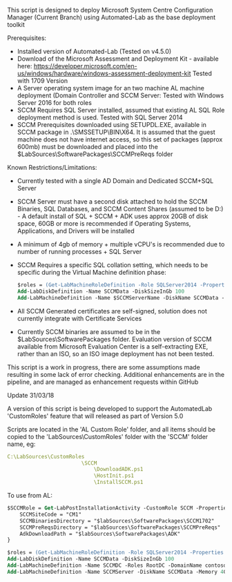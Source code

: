 This script is designed to deploy Microsoft System Centre Configuration Manager (Current Branch) using Automated-Lab as the base deployment toolkit

Prerequisites:

- Installed version of Automated-Lab (Tested on v4.5.0)
- Download of the Microsoft Assessment and Deployment Kit - available here:
    https://developer.microsoft.com/en-us/windows/hardware/windows-assessment-deployment-kit
    Tested with 1709 Version
- A Server operating system image for an two machine AL machine deployment (Domain Controller and SCCM Server:
    Tested with Windows Server 2016 for both roles
- SCCM Requires SQL Server installed, assumed that existing AL SQL Role deployment method is used.
    Tested with SQL Server 2014
- SCCM Prerequisites downloaded using SETUPDL.EXE, available in SCCM package in .\SMSSETUP\BIN\X64. It is assumed that the guest machine does not have internet access, so this set of packages (approx 600mb) must be downloaded and placed into the $LabSources\SoftwarePackages\SCCMPreReqs folder

Known Restrictions/Limitations:

- Currently tested with a single AD Domain and Dedicated SCCM+SQL Server
- SCCM Server must have a second disk attached to hold the SCCM Binaries, SQL Databases, and SCCM Content Shares (assumed to be D:) - A default install of SQL + SCCM + ADK uses approx 20GB of disk space, 60GB or more is recommended if Operating Systems, Applications, and Drivers will be installed
- A minimum of 4gb of memory + multiple vCPU's is recommended due to number of running processes + SQL Server
- SCCM Requires a specific SQL collation setting, which needs to be specific during the Virtual Machine definition phase:

    ```ps
    $roles = (Get-LabMachineRoleDefinition -Role SQLServer2014 -Properties @{ Collation = 'SQL_Latin1_General_CP1_CI_AS' })
    Add-LabDiskDefinition -Name SCCMData -DiskSizeInGb 100
    Add-LabMachineDefinition -Name $SCCMServerName -DiskName SCCMData -Memory 4GB -Processors 4 -Roles $roles -IpAddress '192.168.40.20'
    ```
 
- All SCCM Generated certificates are self-signed, solution does not currently integrate with Certificate Services
- Currently SCCM binaries are assumed to be in the $LabSources\SoftwarePackages folder.  Evaluation version of SCCM available from Microsoft Evaluation Center is a self-extracting EXE, rather than an ISO, so an ISO image deployment has not been tested.

This script is a work in progress, there are some assumptions made resulting in some lack of error checking. Additional enhancements are in the pipeline, and are managed as enhancement requests within GitHub

Update 31/03/18

A version of this script is being developed to support the AutomatedLab 'CustomRoles' feature that will released as part of Version 5.0

Scripts are located in the 'AL Custom Role' folder, and all items should be copied to the 'LabSources\CustomRoles' folder with the 'SCCM' folder name, eg:

```yaml
C:\LabSources\CustomRoles
                        \SCCM
                            \DownloadADK.ps1
                            \HostInit.ps1
                            \InstallSCCM.ps1
```

To use from AL:

```ps
$SCCMRole = Get-LabPostInstallationActivity -CustomRole SCCM -Properties @{
    SCCMSiteCode = "CM1"
    SCCMBinariesDirectory = "$labSources\SoftwarePackages\SCCM1702"
    SCCMPreReqsDirectory = "$labSources\SoftwarePackages\SCCMPreReqs"
    AdkDownloadPath = "$labSources\SoftwarePackages\ADK"
}

$roles = (Get-LabMachineRoleDefinition -Role SQLServer2014 -Properties @{ Collation = 'SQL_Latin1_General_CP1_CI_AS' })
Add-LabDiskDefinition -Name SCCMData -DiskSizeInGb 100
Add-LabMachineDefinition -Name SCCMDC -Roles RootDC -DomainName contoso.com
Add-LabMachineDefinition -Name SCCMServer -DiskName SCCMData -Memory 4GB -Processors 4 -Roles $roles -PostInstallationActivity $SCCMRole -DomainName contoso.com

```
